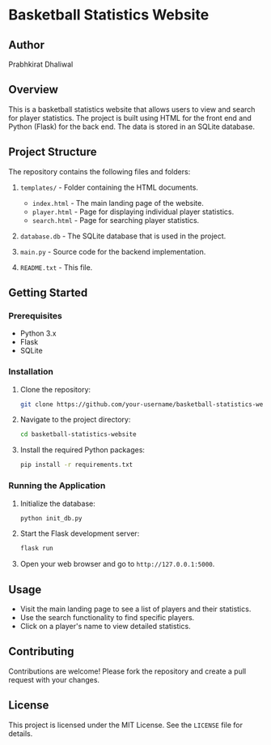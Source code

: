 # Basketball Statistics Website

## Author
Prabhkirat Dhaliwal

## Overview
This is a basketball statistics website that allows users to view and search for player statistics. The project is built using HTML for the front end and Python (Flask) for the back end. The data is stored in an SQLite database.

## Project Structure

The repository contains the following files and folders:

1. `templates/` - Folder containing the HTML documents.
    - `index.html` - The main landing page of the website.
    - `player.html` - Page for displaying individual player statistics.
    - `search.html` - Page for searching player statistics.

2. `database.db` - The SQLite database that is used in the project.

3. `main.py` - Source code for the backend implementation.

4. `README.txt` - This file.

## Getting Started

### Prerequisites
- Python 3.x
- Flask
- SQLite

### Installation

1. Clone the repository:
    ```bash
    git clone https://github.com/your-username/basketball-statistics-website.git
    ```

2. Navigate to the project directory:
    ```bash
    cd basketball-statistics-website
    ```

3. Install the required Python packages:
    ```bash
    pip install -r requirements.txt
    ```

### Running the Application

1. Initialize the database:
    ```bash
    python init_db.py
    ```

2. Start the Flask development server:
    ```bash
    flask run
    ```

3. Open your web browser and go to `http://127.0.0.1:5000`.

## Usage

- Visit the main landing page to see a list of players and their statistics.
- Use the search functionality to find specific players.
- Click on a player's name to view detailed statistics.

## Contributing

Contributions are welcome! Please fork the repository and create a pull request with your changes.

## License

This project is licensed under the MIT License. See the `LICENSE` file for details.
